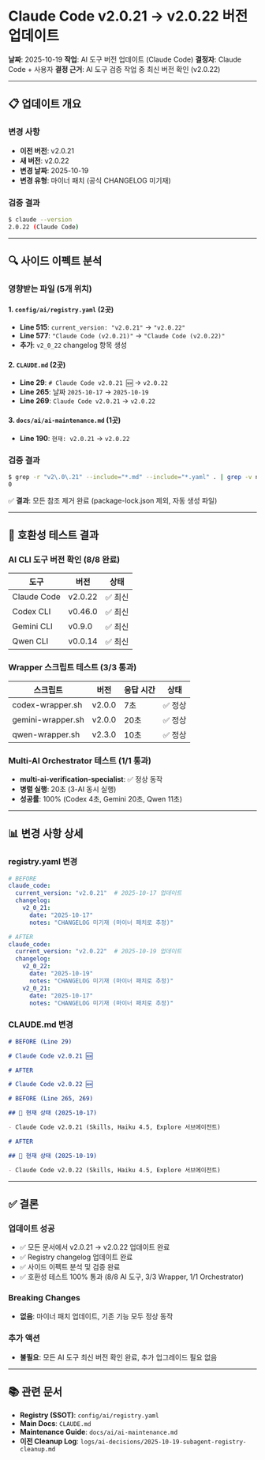 # Claude Code v2.0.21 → v2.0.22 버전 업데이트

**날짜**: 2025-10-19
**작업**: AI 도구 버전 업데이트 (Claude Code)
**결정자**: Claude Code + 사용자
**결정 근거**: AI 도구 검증 작업 중 최신 버전 확인 (v2.0.22)

---

## 📋 업데이트 개요

### 변경 사항

- **이전 버전**: v2.0.21
- **새 버전**: v2.0.22
- **변경 날짜**: 2025-10-19
- **변경 유형**: 마이너 패치 (공식 CHANGELOG 미기재)

### 검증 결과

```bash
$ claude --version
2.0.22 (Claude Code)
```

---

## 🔍 사이드 이펙트 분석

### 영향받는 파일 (5개 위치)

#### 1. `config/ai/registry.yaml` (2곳)

- **Line 515**: `current_version: "v2.0.21"` → `"v2.0.22"`
- **Line 577**: `"Claude Code (v2.0.21)"` → `"Claude Code (v2.0.22)"`
- **추가**: `v2_0_22` changelog 항목 생성

#### 2. `CLAUDE.md` (2곳)

- **Line 29**: `# Claude Code v2.0.21 🆕` → `v2.0.22`
- **Line 265**: 날짜 `2025-10-17` → `2025-10-19`
- **Line 269**: `Claude Code v2.0.21` → `v2.0.22`

#### 3. `docs/ai/ai-maintenance.md` (1곳)

- **Line 190**: `현재: v2.0.21` → `v2.0.22`

### 검증 결과

```bash
$ grep -r "v2\.0\.21" --include="*.md" --include="*.yaml" . | grep -v node_modules | wc -l
0
```

✅ **결과**: 모든 참조 제거 완료 (package-lock.json 제외, 자동 생성 파일)

---

## 🧪 호환성 테스트 결과

### AI CLI 도구 버전 확인 (8/8 완료)

| 도구        | 버전    | 상태    |
| ----------- | ------- | ------- |
| Claude Code | v2.0.22 | ✅ 최신 |
| Codex CLI   | v0.46.0 | ✅ 최신 |
| Gemini CLI  | v0.9.0  | ✅ 최신 |
| Qwen CLI    | v0.0.14 | ✅ 최신 |

### Wrapper 스크립트 테스트 (3/3 통과)

| 스크립트          | 버전   | 응답 시간 | 상태    |
| ----------------- | ------ | --------- | ------- |
| codex-wrapper.sh  | v2.0.0 | 7초       | ✅ 정상 |
| gemini-wrapper.sh | v2.0.0 | 20초      | ✅ 정상 |
| qwen-wrapper.sh   | v2.3.0 | 10초      | ✅ 정상 |

### Multi-AI Orchestrator 테스트 (1/1 통과)

- **multi-ai-verification-specialist**: ✅ 정상 동작
- **병렬 실행**: 20초 (3-AI 동시 실행)
- **성공률**: 100% (Codex 4초, Gemini 20초, Qwen 11초)

---

## 📊 변경 사항 상세

### registry.yaml 변경

```yaml
# BEFORE
claude_code:
  current_version: "v2.0.21"  # 2025-10-17 업데이트
  changelog:
    v2_0_21:
      date: "2025-10-17"
      notes: "CHANGELOG 미기재 (마이너 패치로 추정)"

# AFTER
claude_code:
  current_version: "v2.0.22"  # 2025-10-19 업데이트
  changelog:
    v2_0_22:
      date: "2025-10-19"
      notes: "CHANGELOG 미기재 (마이너 패치로 추정)"
    v2_0_21:
      date: "2025-10-17"
      notes: "CHANGELOG 미기재 (마이너 패치로 추정)"
```

### CLAUDE.md 변경

```markdown
# BEFORE (Line 29)

# Claude Code v2.0.21 🆕

# AFTER

# Claude Code v2.0.22 🆕

# BEFORE (Line 265, 269)

## 🎯 현재 상태 (2025-10-17)

- Claude Code v2.0.21 (Skills, Haiku 4.5, Explore 서브에이전트)

# AFTER

## 🎯 현재 상태 (2025-10-19)

- Claude Code v2.0.22 (Skills, Haiku 4.5, Explore 서브에이전트)
```

---

## ✅ 결론

### 업데이트 성공

- ✅ 모든 문서에서 v2.0.21 → v2.0.22 업데이트 완료
- ✅ Registry changelog 업데이트 완료
- ✅ 사이드 이펙트 분석 및 검증 완료
- ✅ 호환성 테스트 100% 통과 (8/8 AI 도구, 3/3 Wrapper, 1/1 Orchestrator)

### Breaking Changes

- **없음**: 마이너 패치 업데이트, 기존 기능 모두 정상 동작

### 추가 액션

- **불필요**: 모든 AI 도구 최신 버전 확인 완료, 추가 업그레이드 필요 없음

---

## 📚 관련 문서

- **Registry (SSOT)**: `config/ai/registry.yaml`
- **Main Docs**: `CLAUDE.md`
- **Maintenance Guide**: `docs/ai/ai-maintenance.md`
- **이전 Cleanup Log**: `logs/ai-decisions/2025-10-19-subagent-registry-cleanup.md`

